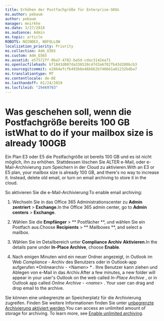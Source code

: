 ```yaml
---
title: Erhöhen der Postfachgröße für Enterprise-SKUs
ms.author: pebaum
author: pebaum
manager: mnirkhe
ms.date: 3/27/2018
ms.audience: Admin
ms.topic: article
ROBOTS: NOINDEX, NOFOLLOW
localization_priority: Priority
ms.collection: Adm_O365
ms.custom: Adm_O365
ms.assetid: e57572ff-0ba7-4782-ba5d-cdac3142ea71
ms.openlocfilehash: bf1843d007da336520c47d3a6782fb43d280bcb3
ms.sourcegitcommit: e2864efcfb493b6e46b662b746661a61232bdba7
ms.translationtype: MT
ms.contentlocale: de-DE
ms.lasthandoff: 01/24/2019
ms.locfileid: "29469703"
---
```

# <a name="what-to-do-if-your-mailbox-size-is-already-100gb"></a><span data-ttu-id="511f7-102">Was geschehen soll, wenn die Postfachgröße bereits 100 GB ist</span><span class="sxs-lookup"><span data-stu-id="511f7-102">What to do if your mailbox size is already 100GB</span></span>

<span data-ttu-id="511f7-p101">Ein Plan E3 oder E5 die Postfachgröße ist bereits 100 GB und es ist nicht möglich, ihn zu erhöhen. Stattdessen löschen Sie ALTER e-Mail, oder e-Mail-Archivierung zum Speichern in der Cloud zu aktivieren.</span><span class="sxs-lookup"><span data-stu-id="511f7-p101">With an E3 or E5 plan, your mailbox size is already 100 GB, and there's no way to increase it. Instead, delete old email, or turn on email archiving to store it in the cloud.</span></span> 
  
<span data-ttu-id="511f7-105">So aktivieren Sie die e-Mail-Archivierung:</span><span class="sxs-lookup"><span data-stu-id="511f7-105">To enable email archiving:</span></span>
  
1. <span data-ttu-id="511f7-106">Wechseln Sie in das Office 365 Administrationscenter zu **Admin zentriert** \> **Exchange**.</span><span class="sxs-lookup"><span data-stu-id="511f7-106">In the Office 365 admin center, go to **Admin centers** \> **Exchange**.</span></span> 
    
2. <span data-ttu-id="511f7-107">Wählen Sie die **Empfänger** \> \*\* Postfächer \*\*, und wählen Sie ein Postfach aus.</span><span class="sxs-lookup"><span data-stu-id="511f7-107">Choose **Recipients** \> \*\* Mailboxes \*\*, and select a mailbox.</span></span> 
    
3. <span data-ttu-id="511f7-108">Wählen Sie im Detailbereich unter **Compliance Archiv** **Aktivieren**.</span><span class="sxs-lookup"><span data-stu-id="511f7-108">In the details pane under **In-Place Archive**, choose **Enable**.</span></span> 
    
4. <span data-ttu-id="511f7-p102">Nach einigen Minuten wird ein neuer Ordner angezeigt, in Outlook im Web *Compliance -* Archiv des Benutzers oder in Outlook-app aufgerufen \*Onlinearchiv - \<Namen\> \* . Ihre Benutzer kann ziehen und Ablegen von e-Mail in das Archiv.</span><span class="sxs-lookup"><span data-stu-id="511f7-p102">After a few minutes, a new folder will appear in your user's Outlook on the web called  *In-Place Archive*  , or in Outlook app called  *Online Archive - \<name\>*  . Your user can drag and drop email to the archive.</span></span> 
    
<span data-ttu-id="511f7-p103">Sie können eine unbegrenzte an Speicherplatz für die Archivierung zugreifen. Finden Sie weitere Informationen finden Sie unter [unbegrenzte Archivierung aktiviert werden](https://support.office.com/en-us/article/enable-unlimited-archiving-in-office-365-admin-help-e2a789f2-9962-4960-9fd4-a00aa063559e).</span><span class="sxs-lookup"><span data-stu-id="511f7-p103">You can access an unlimited amount of storage for archiving. To learn more, see [Enable unlimited archiving](https://support.office.com/en-us/article/enable-unlimited-archiving-in-office-365-admin-help-e2a789f2-9962-4960-9fd4-a00aa063559e).</span></span>
  

